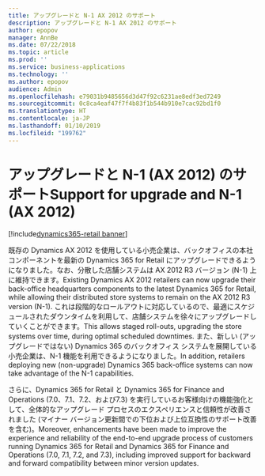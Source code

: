 ```yaml
---
title: アップグレードと N-1 AX 2012 のサポート
description: アップグレードと N-1 AX 2012 のサポート
author: epopov
manager: AnnBe
ms.date: 07/22/2018
ms.topic: article
ms.prod: ''
ms.service: business-applications
ms.technology: ''
ms.author: epopov
audience: Admin
ms.openlocfilehash: e79031b9485656d3d47f92c6231ae8edf3ed7249
ms.sourcegitcommit: 0c8ca4eaf47f7f4b83f1b544b910e7cac92bd1f0
ms.translationtype: HT
ms.contentlocale: ja-JP
ms.lasthandoff: 01/10/2019
ms.locfileid: "199762"
---
```

#  <a name="support-for-upgrade-and-n-1-ax-2012"></a><span data-ttu-id="ff7f9-103">アップグレードと N-1 (AX 2012) のサポート</span><span class="sxs-lookup"><span data-stu-id="ff7f9-103">Support for upgrade and N-1 (AX 2012)</span></span>

[!include[dynamics365-retail banner](../includes/dynamics365-retail.md)]




<span data-ttu-id="ff7f9-104">既存の Dynamics AX 2012 を使用している小売企業は、バックオフィスの本社コンポーネントを最新の Dynamics 365 for Retail にアップグレードできるようになりました。なお、分散した店舗システムは AX 2012 R3 バージョン (N-1) 上に維持できます。</span><span class="sxs-lookup"><span data-stu-id="ff7f9-104">Existing Dynamics AX 2012 retailers can now upgrade their back-office headquarters components to the latest Dynamics 365 for Retail, while allowing their distributed store systems to remain on the AX 2012 R3 version (N-1).</span></span>
<span data-ttu-id="ff7f9-105">これは段階的なロールアウトに対応しているので、最適にスケジュールされたダウンタイムを利用して、店舗システムを徐々にアップグレードしていくことができます。</span><span class="sxs-lookup"><span data-stu-id="ff7f9-105">This allows staged roll-outs, upgrading the store systems over time, during optimal scheduled downtimes.</span></span> <span data-ttu-id="ff7f9-106">また、新しい (アップグレードではない) Dynamics 365 のバックオフィス システムを展開している小売企業は、N-1 機能を利用できるようになりました。</span><span class="sxs-lookup"><span data-stu-id="ff7f9-106">In addition, retailers deploying new (non-upgrade) Dynamics 365 back-office systems can now take advantage of the N-1 capabilities.</span></span>

<span data-ttu-id="ff7f9-107">さらに、Dynamics 365 for Retail と Dynamics 365 for Finance and Operations (7.0、7.1、7.2、および7.3) を実行しているお客様向けの機能強化として、全体的なアップグレード プロセスのエクスペリエンスと信頼性が改善されました (マイナー バージョン更新間での下位および上位互換性のサポート改善を含む)。</span><span class="sxs-lookup"><span data-stu-id="ff7f9-107">Moreover, enhancements have been made to improve the experience and reliability of the end-to-end upgrade process of customers running Dynamics 365 for Retail and Dynamics 365 for Finance and Operations (7.0, 7.1, 7.2, and 7.3), including improved support for backward and forward compatibility between minor version updates.</span></span>
